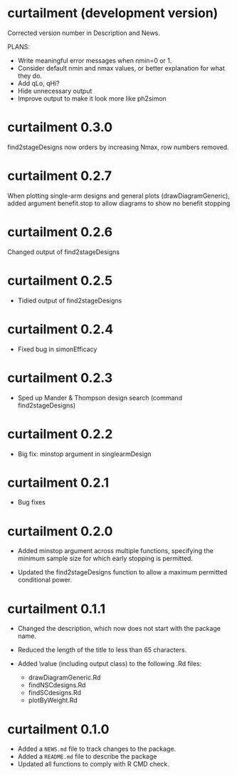 # curtailment (development version)

Corrected version number in Description and News.

PLANS:
 - Write meaningful error messages when nmin=0 or 1.
 - Consider default nmin and nmax values, or better explanation for what they do.
 - Add qLo, qHi?
 - Hide unnecessary output
 - Improve output to make it look more like ph2simon

# curtailment 0.3.0

find2stageDesigns now orders by increasing Nmax, row numbers removed.

# curtailment 0.2.7

When plotting single-arm designs and general plots (drawDiagramGeneric), added argument benefit.stop to allow diagrams to show no benefit stopping 

# curtailment 0.2.6

Changed output of find2stageDesigns

# curtailment 0.2.5

* Tidied output of find2stageDesigns

# curtailment 0.2.4

* Fixed bug in simonEfficacy

# curtailment 0.2.3

* Sped up Mander & Thompson design search (command find2stageDesigns)

# curtailment 0.2.2

* Big fix: minstop argument in singlearmDesign

# curtailment 0.2.1

* Bug fixes

# curtailment 0.2.0

* Added minstop argument across multiple functions, specifying the minimum sample size for which early stopping is permitted.

* Updated the find2stageDesigns function to allow a maximum permitted conditional power.

# curtailment 0.1.1

* Changed the description, which now does not start with the package name.

* Reduced the length of the title to less than 65 characters.

* Added \value (including output class) to the following .Rd files:
  * drawDiagramGeneric.Rd
  * findNSCdesigns.Rd
  * findSCdesigns.Rd
  * plotByWeight.Rd

# curtailment 0.1.0

* Added a `NEWS.md` file to track changes to the package.
* Added a `README.md` file to describe the package
* Updated all functions to comply with R CMD check.
